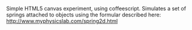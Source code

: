 Simple HTML5 canvas experiment, using coffeescript. 
Simulates a set of springs attached to objects using the formular described here: http://www.myphysicslab.com/spring2d.html
